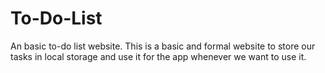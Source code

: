# To-Do-List
An basic to-do list website.
This is a basic and formal website to store our tasks in local storage and use it for the app whenever we want to use it.
